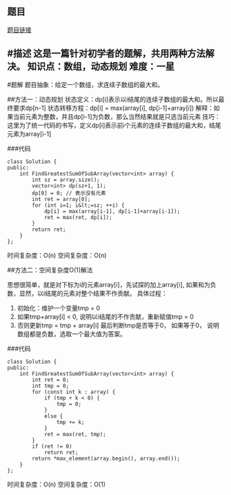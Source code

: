 ## 题目
[题目链接](https://www.nowcoder.com/practice/459bd355da1549fa8a49e350bf3df484?tpId=196&tqId=23259&sourceUrl=/exam/oj&channenl=wgithub&fromPut=wgithub)

#描述
这是一篇针对初学者的题解，共用两种方法解决。
知识点：数组，动态规划
难度：一星
---

#题解
题目抽象：给定一个数组，求连续子数组的最大和。

##方法一：动态规划
状态定义：dp[i]表示以i结尾的连续子数组的最大和。所以最终要求dp[n-1]
状态转移方程：dp[i] = max(array[i], dp[i-1]+array[i])
解释：如果当前元素为整数，并且dp[i-1]为负数，那么当然结果就是只选当前元素
技巧：这里为了统一代码的书写，定义dp[i]表示前i个元素的连续子数组的最大和，结尾元素为array[i-1]

###代码
```
class Solution {
public:
    int FindGreatestSumOfSubArray(vector<int> array) {
        int sz = array.size();
        vector<int> dp(sz+1, 1);
        dp[0] = 0; // 表示没有元素
        int ret = array[0];
        for (int i=1; i&lt;=sz; ++i) {
            dp[i] = max(array[i-1], dp[i-1]+array[i-1]);
            ret = max(ret, dp[i]);
        }
        return ret;
    }
};
```
时间复杂度：O(n)
空间复杂度：O(n)

##方法二：空间复杂度O(1)解法

思想很简单，就是对下标为i的元素array[i]，先试探的加上array[i], 如果和为负数，显然，以i结尾的元素对整个结果不作贡献。
具体过程：
1. 初始化：维护一个变量tmp = 0
2. 如果tmp+array[i] &lt; 0, 说明以i结尾的不作贡献，重新赋值tmp = 0
3. 否则更新tmp = tmp + array[i]
最后判断tmp是否等于0， 如果等于0， 说明数组都是负数，选取一个最大值为答案。

###代码

```
class Solution {
public:
    int FindGreatestSumOfSubArray(vector<int> array) {
        int ret = 0;
        int tmp = 0;
        for (const int k : array) {
            if (tmp + k < 0) {
                tmp = 0;
            }
            else {
                tmp += k;
            }
            ret = max(ret, tmp);
        }
        if (ret != 0)
            return ret;
        return *max_element(array.begin(), array.end());
    }
};
```
时间复杂度：O(n)
空间复杂度：O(1)
</int></int></int>